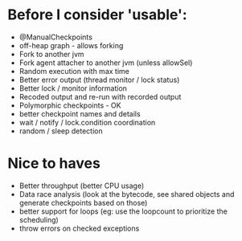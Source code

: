 # Before I consider 'usable':
- @ManualCheckpoints
- off-heap graph - allows forking
- Fork to another jvm 
- Fork agent attacher to another jvm (unless allowSel)
- Random execution with max time 
- Better error output (thread monitor / lock status)
- Better lock / monitor information
- Recoded output and re-run with recorded output
- Polymorphic checkpoints - OK
- better checkpoint names and details 
- wait / notify / lock.condition coordination
- random / sleep detection
 

# Nice to haves

- Better throughput (better CPU usage) 
- Data race analysis (look at the bytecode, see shared objects and generate checkpoints based on those)
- better support for loops (eg: use the loopcount to prioritize the scheduling)
- throw errors on checked exceptions 